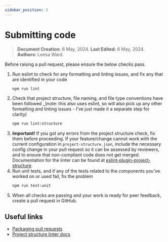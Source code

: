 ```yaml
---
sidebar_position: 3
---
```


# Submitting code

> **Document Creation:** 6 May, 2024. **Last Edited:** 6 May, 2024. **Authors:** Leesa Ward.


Before raising a pull request, please ensure the below checks pass.

1. Run eslint to check for any formatting and linting issues, and fix any that are identified in your code
    ```bash
    npm run lint
    ```
2. Check that project structure, file naming, and file type conventions have been followed _(note: this also uses eslint, so will also pick up any other formatting and linting issues - I've just made it a separate step for clarity)
    ```bash
    npm run lint:structure
    ```
3. **Important!** If you got any errors from the project structure check, fix them before proceeding. If your feature/change cannot work with the current configuration in `project-structure.json`, include the necessary config change in your pull request so it can be assessed by reviewers, and to ensure that non-compliant code does not get merged. Documentation for the linter can be found at [eslint-plugin-project-structure](https://github.com/Igorkowalski94/eslint-plugin-project-structure).
4. Run unit tests, and if any of the tests related to the components you've worked on or used fail, fix the problem
    ```bash
    npm run test:unit
    ```
5. When all checks are passing and your work is ready for peer feedback, create a pull request in GitHub.

## Useful links
- [Packaging pull requests](../../onboarding/github/pull-requests)
- [Project structure linter docs](https://github.com/Igorkowalski94/eslint-plugin-project-structure)
